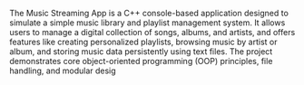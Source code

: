 The Music Streaming App is a C++ console-based application designed to simulate a simple music library and playlist management system.
It allows users to manage a digital collection of songs, albums, and artists, and offers features like creating personalized playlists,
browsing music by artist or album, and storing music data persistently using text files.
The project demonstrates core object-oriented programming (OOP) principles, file handling, and modular desig
